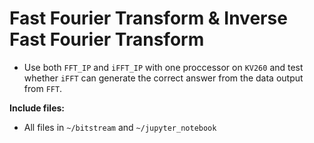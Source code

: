 # Fast Fourier Transform & Inverse Fast Fourier Transform

- Use both `FFT_IP` and `iFFT_IP` with one proccessor on `KV260` and test whether `iFFT` can generate the correct answer from the data output from `FFT`.

**Include files:**
- All files in `~/bitstream` and `~/jupyter_notebook`
